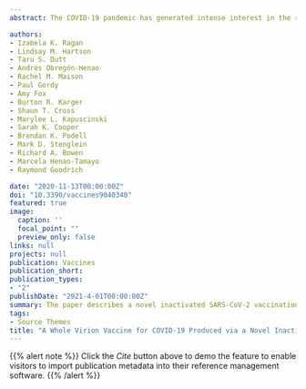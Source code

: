 ```yaml
---
abstract: The COVID-19 pandemic has generated intense interest in the rapid development and evaluation of vaccine candidates for this disease and other emerging diseases. Several novel methods for preparing vaccine candidates are currently undergoing clinical evaluation in response to the urgent need to prevent the spread of COVID-19. In many cases, these methods rely on new approaches for vaccine production and immune stimulation. We report on the use of a novel method (SolaVAX TM ) for production of an inactivated vaccine candidate and the testing of that candidate in a hamster animal model for its ability to prevent infection upon challenge with SARS-CoV-2 virus.  The studies employed in this work included an evaluation of the levels of neutralizing antibody produced post-vaccination, levels of specific antibody sub-types to RBD and spike protein that were generated, evaluation of viral shedding post-challenge, flow cytometric and single cell sequencing data on cellular fractions and histopathological evaluation of tissues post-challenge. The results from this study provide insight into the immunological responses occurring as a result of vaccination with the proposed vaccine candidate and the impact that adjuvant formulations, specifically developed to promote Th1 type immune responses, have on vaccine efficacy and protection against infection following challenge with live SARS-CoV-2. This data may have utility in the development of effective vaccine candidates broadly. Furthermore, the results suggest that preparation of a whole virion vaccine for COVID-19 using this specific photochemical method may have utility in the preparation of one such vaccine candidate.

authors:
- Izabela K. Ragan
- Lindsay M. Hartson
- Taru S. Dutt
- Andrés Obregón-Henao
- Rachel M. Maison
- Paul Gordy
- Amy Fox
- Burton R. Karger
- Shaun T. Cross
- Marylee L. Kapuscinski
- Sarah K. Cooper
- Brendan K. Podell
- Mark D. Stenglein
- Richard A. Bowen
- Marcela Henao-Tamayo 
- Raymond Goodrich

date: "2020-11-13T00:00:00Z"
doi: "10.3390/vaccines9040340"
featured: true
image:
  caption: ''
  focal_point: ""
  preview_only: false
links: null
projects: null
publication: Vaccines
publication_short: 
publication_types:
- "2"
publishDate: "2021-4-01T00:00:00Z"
summary: The paper describes a novel inactivated SARS-CoV-2 vaccination strategy that induces protection in hamsters. 
tags:
- Source Themes
title: "A Whole Virion Vaccine for COVID-19 Produced via a Novel Inactivation Method and Preliminary Demonstration of Efficacy in an Animal Challenge Model"
---
```


{{% alert note %}}
Click the *Cite* button above to demo the feature to enable visitors to import publication metadata into their reference management software.
{{% /alert %}}


